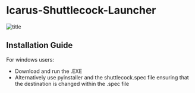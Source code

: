# Icarus-Shuttlecock-Launcher
![title](https://user-images.githubusercontent.com/63613756/85470249-a8d5bd80-b5a6-11ea-84b0-cdf6d7baf825.jpg)
## Installation Guide
For windows users:
* Download and run the .EXE
* Alternatively use pyinstaller and the shuttlecock.spec file ensuring that the destination is changed within the .spec file
